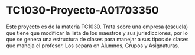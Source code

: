 # TC1030-Proyecto-A01703350
Este proyecto es de la materia TC1030. Trata sobre una empresa (escuela) que tiene que modificar la lista de los maestros y sus jurisdicciones, por lo que se genera una estructura de clases para manejar a sus tipos de clases que maneja el profesor. Los separa en Alumnos, Grupos y Asignaturas. 

